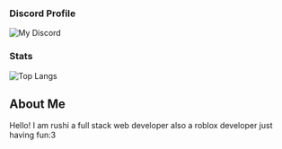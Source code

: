 ### Discord Profile
![My Discord](https://discord-readme-badge.vercel.app/api?id=991558850056573031)


### Stats
![Top Langs](https://github-readme-stats.vercel.app/api/top-langs/?username=injuriez&layout=compact)
## About Me
Hello! I am rushi a full stack web developer also a roblox developer just having fun:3

